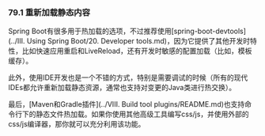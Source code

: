 ### 79.1 重新加载静态内容

Spring Boot有很多用于热加载的选项，不过推荐使用[spring-boot-devtools](../III. Using Spring Boot/20. Developer tools.md)，因为它提供了其他开发时特性，比如快速应用重启和LiveReload，还有开发时敏感的配置加载（比如，模板缓存）。


此外，使用IDE开发也是一个不错的方式，特别是需要调试的时候（所有的现代IDEs都允许重新加载静态资源，通常也支持对变更的Java类进行热交换）。

最后，[Maven和Gradle插件](../VIII. Build tool plugins/README.md)也支持命令行下的静态文件热加载。如果你使用其他高级工具编写css/js，并使用外部的css/js编译器，那你就可以充分利用该功能。
